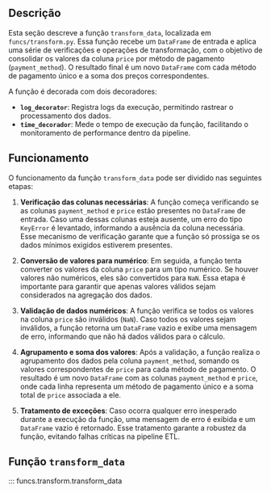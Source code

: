 ## Descrição

Esta seção descreve a função `transform_data`, localizada em `funcs/transform.py`. Essa função recebe um `DataFrame` de entrada e aplica uma série de verificações e operações de transformação, com o objetivo de consolidar os valores da coluna `price` por método de pagamento (`payment_method`). O resultado final é um novo `DataFrame` com cada método de pagamento único e a soma dos preços correspondentes.

A função é decorada com dois decoradores:
- **`log_decorator`**: Registra logs da execução, permitindo rastrear o processamento dos dados.
- **`time_decorador`**: Mede o tempo de execução da função, facilitando o monitoramento de performance dentro da pipeline.

## Funcionamento

O funcionamento da função `transform_data` pode ser dividido nas seguintes etapas:

1. **Verificação das colunas necessárias**: A função começa verificando se as colunas `payment_method` e `price` estão presentes no `DataFrame` de entrada. Caso uma dessas colunas esteja ausente, um erro do tipo `KeyError` é levantado, informando a ausência da coluna necessária. Esse mecanismo de verificação garante que a função só prossiga se os dados mínimos exigidos estiverem presentes.

2. **Conversão de valores para numérico**: Em seguida, a função tenta converter os valores da coluna `price` para um tipo numérico. Se houver valores não numéricos, eles são convertidos para `NaN`. Essa etapa é importante para garantir que apenas valores válidos sejam considerados na agregação dos dados.

3. **Validação de dados numéricos**: A função verifica se todos os valores na coluna `price` são inválidos (`NaN`). Caso todos os valores sejam inválidos, a função retorna um `DataFrame` vazio e exibe uma mensagem de erro, informando que não há dados válidos para o cálculo.

4. **Agrupamento e soma dos valores**: Após a validação, a função realiza o agrupamento dos dados pela coluna `payment_method`, somando os valores correspondentes de `price` para cada método de pagamento. O resultado é um novo `DataFrame` com as colunas `payment_method` e `price`, onde cada linha representa um método de pagamento único e a soma total de `price` associada a ele.

5. **Tratamento de exceções**: Caso ocorra qualquer erro inesperado durante a execução da função, uma mensagem de erro é exibida e um `DataFrame` vazio é retornado. Esse tratamento garante a robustez da função, evitando falhas críticas na pipeline ETL.

## Função `transform_data`
::: funcs.transform.transform_data
